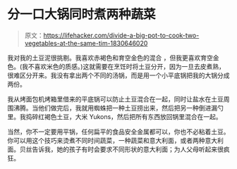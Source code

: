 # 分一口大锅同时煮两种蔬菜

> 原文：<https://lifehacker.com/divide-a-big-pot-to-cook-two-vegetables-at-the-same-tim-1830646020>

我对我的土豆泥很挑剔。我喜欢赤褐色和育空金色的混合 ，但我更喜欢育空金色。(我不喜欢米色的质感。)这就需要在烹饪时将土豆分开，因为一旦去皮煮熟，很难区分开来。我没有拿出两个不同的汤锅，而是用一个小平底锅把我的大锅分成两份。





我从烤面包机烤箱里借来的平底锅可以防止土豆混合在一起，同时让盐水在土豆周围沸腾。当他们做完后，我就用蜘蛛把一种土豆捞出来，然后把另一种倒进漏勺里。我捣碎红褐色土豆，大米 Yukons，然后把所有东西放回锅里混合在一起。

当然，你不一定要用平锅，任何扁平的食品安全金属都可以，你也不必粘着土豆。你可以用这个技巧来烫煮不同时间蔬菜，一种蔬菜和意大利面，或者两种意大利面。贝丝告诉我，她的孩子有时会要求不同形状的意大利面；为人父母听起来很疯狂。